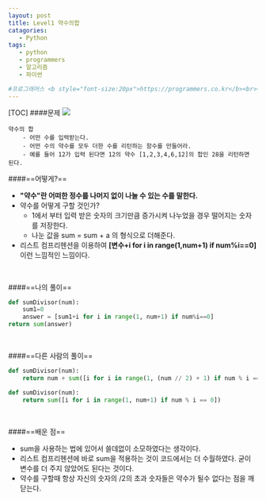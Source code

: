 ```yaml
---
layout: post
title: Level1 약수의합
catagories: 
   - Python
tags:
   - python
   - programmers
   - 알고리즘
   - 파이썬

#프로그래머스 <b style="font-size:20px">https://programmers.co.kr</b><br><b style="font-size:20px; color:#71717991;">Code_Challenge </b><br><b>Level1 약수의 합</b>
---
```

[TOC]
####문제
![](http://MasterHun.github.io/img/all_sum_l1.jpg)

~~~
약수의 합
	- 어떤 수를 입력받는다.
	- 어떤 수의 약수를 모두 더한 수를 리턴하는 함수를 만들어라.
	- 예를 들어 12가 입력 된다면 12의 약수 [1,2,3,4,6,12]의 합인 28을 리턴하면 된다.
~~~
####==어떻게?==
- <b>"약수"란 어떠한 정수를 나머지 없이 나눌 수 있는 수를 말한다.</b>
- 약수를 어떻게 구할 것인가? 
	- 1에서 부터 입력 받은 숫자의 크기만큼 증가시켜 나누었을 경우 떨어지는 숫자를 저장한다.
    - 나눈 값을 sum = sum + a 의 형식으로 더해준다.
- 리스트 컴프리헨션을 이용하여 <b>[변수+i for i in range(1,num+1) if num%i==0]</b> 이런 느낌적인 느낌이다.
<br>

####==나의 풀이==
~~~python
def sumDivisor(num):
    sum1=0
    answer = [sum1+i for i in range(1, num+1) if num%i==0]
return sum(answer)
~~~
<br>

####==다른 사람의 풀이==
~~~python
def sumDivisor(num):
    return num + sum([i for i in range(1, (num // 2) + 1) if num % i == 0])
~~~
~~~python
def sumDivisor(num):
    return sum([i for i in range(1, num+1) if num % i == 0])
~~~
<br>

####==배운 점==
- sum을 사용하는 법에 있어서 쓸데없이 소모하였다는 생각이다.
- 리스트 컴프리헨션에 바로 sum을 적용하는 것이 코드에서는 더 수월하였다. 굳이 변수를 더 주지 않았어도 된다는 것이다.
- 약수를 구할때 항상 자신의 숫자의 /2의 초과 숫자들은 약수가 될수 없다는 점을 깨닫는다.
